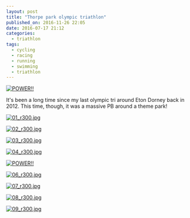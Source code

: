 ```yaml
---
layout: post
title: "Thorpe park olympic triathlon"
published_on: 2016-11-26 22:05
date: 2016-07-17 21:12
categories:
  - triathlon
tags:
  - cycling
  - racing
  - running
  - swimming
  - triathlon
---
```

<p class="attachement"><a href="{{ "05.jpg" | image_path | cdn }}" title="POWER!!" rel="lightbox[thorpe-park-olympic-triathlon]"><img src="{{ "05_r500.jpg" | image_path | cdn }}" alt="POWER!!" /></a></p>

It's been a long time since my last olympic tri around Eton Dorney back in 2012.
This time, though, it was a massive PB around a theme park!

<div class="gallery">
    <dl class="gallery-item">
        <dt class="gallery-icon attachement">
            <a href="{{ "01.jpg" | image_path | cdn }}" title="01_r300.jpg" rel="lightbox[thorpe-park-olympic-triathlon]"><img src="{{ "01_r300.jpg" | image_path | cdn }}" alt="01_r300.jpg" /></a>
        </dt>
    </dl>
    <dl class="gallery-item">
        <dt class="gallery-icon attachement">
            <a href="{{ "02.jpg" | image_path | cdn }}" title="02_r300.jpg" rel="lightbox[thorpe-park-olympic-triathlon]"><img src="{{ "02_r300.jpg" | image_path | cdn }}" alt="02_r300.jpg" /></a>
        </dt>
    </dl>
    <dl class="gallery-item">
        <dt class="gallery-icon attachement">
            <a href="{{ "03.jpg" | image_path | cdn }}" title="03_r300.jpg" rel="lightbox[thorpe-park-olympic-triathlon]"><img src="{{ "03_r300.jpg" | image_path | cdn }}" alt="03_r300.jpg" /></a>
        </dt>
    </dl>
    <dl class="gallery-item">
        <dt class="gallery-icon attachement">
            <a href="{{ "04.jpg" | image_path | cdn }}" title="04_r300.jpg" rel="lightbox[thorpe-park-olympic-triathlon]"><img src="{{ "04_r300.jpg" | image_path | cdn }}" alt="04_r300.jpg" /></a>
        </dt>
    </dl>
    <dl class="gallery-item">
        <dt class="gallery-icon attachement">
            <a href="{{ "05.jpg" | image_path | cdn }}" title="POWER!!" rel="lightbox[thorpe-park-olympic-triathlon]"><img src="{{ "05_r300.jpg" | image_path | cdn }}" alt="POWER!!" /></a>
        </dt>
    </dl>
    <dl class="gallery-item">
        <dt class="gallery-icon attachement">
            <a href="{{ "06.jpg" | image_path | cdn }}" title="06_r300.jpg" rel="lightbox[thorpe-park-olympic-triathlon]"><img src="{{ "06_r300.jpg" | image_path | cdn }}" alt="06_r300.jpg" /></a>
        </dt>
    </dl>
    <dl class="gallery-item">
        <dt class="gallery-icon attachement">
            <a href="{{ "07.jpg" | image_path | cdn }}" title="07_r300.jpg" rel="lightbox[thorpe-park-olympic-triathlon]"><img src="{{ "07_r300.jpg" | image_path | cdn }}" alt="07_r300.jpg" /></a>
        </dt>
    </dl>
    <dl class="gallery-item">
        <dt class="gallery-icon attachement">
            <a href="{{ "08.jpg" | image_path | cdn }}" title="08_r300.jpg" rel="lightbox[thorpe-park-olympic-triathlon]"><img src="{{ "08_r300.jpg" | image_path | cdn }}" alt="08_r300.jpg" /></a>
        </dt>
    </dl>
    <dl class="gallery-item">
        <dt class="gallery-icon attachement">
            <a href="{{ "09.jpg" | image_path | cdn }}" title="09_r300.jpg" rel="lightbox[thorpe-park-olympic-triathlon]"><img src="{{ "09_r300.jpg" | image_path | cdn }}" alt="09_r300.jpg" /></a>
        </dt>
    </dl>
</div>
